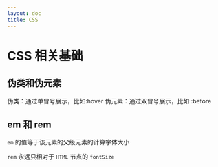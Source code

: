```yaml
---
layout: doc
title: CSS
---
```


# CSS 相关基础

## 伪类和伪元素

伪类：通过单冒号展示，比如:hover
伪元素：通过双冒号展示，比如::before

## em 和 rem

`em` 的值等于该元素的父级元素的计算字体大小

`rem` 永远只相对于 `HTML` 节点的 `fontSize`
